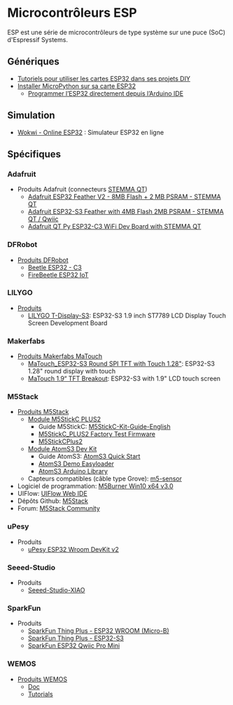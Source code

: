 # Microcontrôleurs ESP

ESP est une série de microcontrôleurs de type système sur une puce (SoC) d'Espressif Systems.

## Génériques
 * [Tutoriels pour utiliser les cartes ESP32 dans ses projets DIY](https://www.upesy.fr/blogs/tutorials/esp32-tutorials-for-arduino-code-and-micropython)
 * [Installer MicroPython sur sa carte ESP32](https://www.upesy.fr/blogs/tutorials/install-micropython-on-esp32-quickly-with-thonny-ide)
   * [Programmer l’ESP32 directement depuis l’Arduino IDE](https://www.upesy.fr/blogs/tutorials/install-esp32-on-arduino-ide-complete-guide)

## Simulation

 * [Wokwi - Online ESP32](https://wokwi.com/esp32) : Simulateur ESP32 en ligne

## Spécifiques

### Adafruit

 * Produits Adafruit (connecteurs [STEMMA QT](https://learn.adafruit.com/introducing-adafruit-stemma-qt/what-is-stemma-qt))
   * [Adafruit ESP32 Feather V2 - 8MB Flash + 2 MB PSRAM - STEMMA QT](https://www.adafruit.com/product/5400)
   * [Adafruit ESP32-S3 Feather with 4MB Flash 2MB PSRAM - STEMMA QT / Qwiic](https://www.adafruit.com/product/5477)
   * [Adafruit QT Py ESP32-C3 WiFi Dev Board with STEMMA QT](https://www.adafruit.com/product/5405)
  
### DFRobot

 * [Produits DFRobot](https://www.dfrobot.com/category-271.html)
   * [Beetle ESP32 - C3](https://www.dfrobot.com/product-2566.html)
   * [FireBeetle ESP32 IoT](https://www.dfrobot.com/product-1590.html)

### LILYGO

 * [Produits](https://www.lilygo.cc/collections/all)
   * [LILYGO T-Display-S3](https://www.lilygo.cc/products/t-display-s3): ESP32-S3 1.9 inch ST7789 LCD Display Touch Screen Development Board

### Makerfabs

* [Produits Makerfabs MaTouch](https://www.makerfabs.com/open-hardware/maboards/matouch.html)
  * [MaTouch_ESP32-S3 Round SPI TFT with Touch 1.28"](https://www.makerfabs.com/esp32-s3-round-spi-tft-with-touch-1-28-inch.html): ESP32-S3 1.28" round display with touch
  * [MaTouch 1.9“ TFT Breakout](https://www.makerfabs.com/matouch-1-9-inch-tft-breakout.html): ESP32-S3 with 1.9" LCD touch screen

### M5Stack

 * [Produits M5Stack](https://shop.m5stack.com/)
   * [Module M5StickC PLUS2](https://docs.m5stack.com/en/core/M5StickC%20PLUS2)
     * Guide M5StickC: [M5StickC-Kit-Guide-English](https://m5stack.oss-cn-shenzhen.aliyuncs.com/resource/docs/UIFlow-StickC-Book-English.pdf)
     * [M5StickC_PLUS2 Factory Test Firmware](https://m5stack.oss-cn-shenzhen.aliyuncs.com/resource/docs/products/core/M5StickC%20PLUS2/PLUS2%20Factory%20Firmware.exe)
     * [M5StickCPlus2](https://github.com/m5stack/M5StickCPlus2)
   * [Module AtomS3 Dev Kit](https://docs.m5stack.com/en/core/AtomS3)
     * Guide AtomS3: [AtomS3 Quick Start](https://m5stack.oss-cn-shenzhen.aliyuncs.com/resource/docs/products/core/AtomS3/atoms3reduced%20(1).pdf)
     * [AtomS3 Demo Easyloader](https://m5stack.oss-cn-shenzhen.aliyuncs.com/EasyLoader/ATOM/ATOMS3%20DEMO.exe)
     * [AtomS3 Arduino Library](https://github.com/m5stack/M5AtomS3)
   * Capteurs compatibles (câble type Grove): [m5-sensor](https://shop.m5stack.com/collections/m5-sensor)
 * Logiciel de programmation: [M5Burner Win10 x64 v3.0](https://m5burner.m5stack.com/app/M5Burner-v3-beta-win-x64.zip)
 * UIFlow: [UIFlow Web IDE](https://flow.m5stack.com)
 * Dépôts Github: [M5Stack](https://github.com/m5stack)
 * Forum: [M5Stack Community](https://community.m5stack.com)

### uPesy

 * Produits
   * [uPesy ESP32 Wroom DevKit v2](https://www.upesy.fr/products/upesy-esp32-wroom-devkit-board)

### Seeed-Studio

 * Produits
   * [Seeed-Studio-XIAO](https://www.seeedstudio.com/XIAO-c-1964.html)

### SparkFun

* Produits
    * [SparkFun Thing Plus - ESP32 WROOM (Micro-B)](https://www.sparkfun.com/products/15663)
    * [SparkFun Thing Plus - ESP32-S3](https://www.sparkfun.com/products/24408)
    * [SparkFun ESP32 Qwiic Pro Mini](https://www.sparkfun.com/products/23386)
 
### WEMOS
  * [Produits WEMOS](https://lolin.aliexpress.com/store/1100907255)
    * [Doc](https://www.wemos.cc/en/latest/index.html)
    * [Tutorials](https://www.wemos.cc/en/latest/tutorials/index.html)
     

